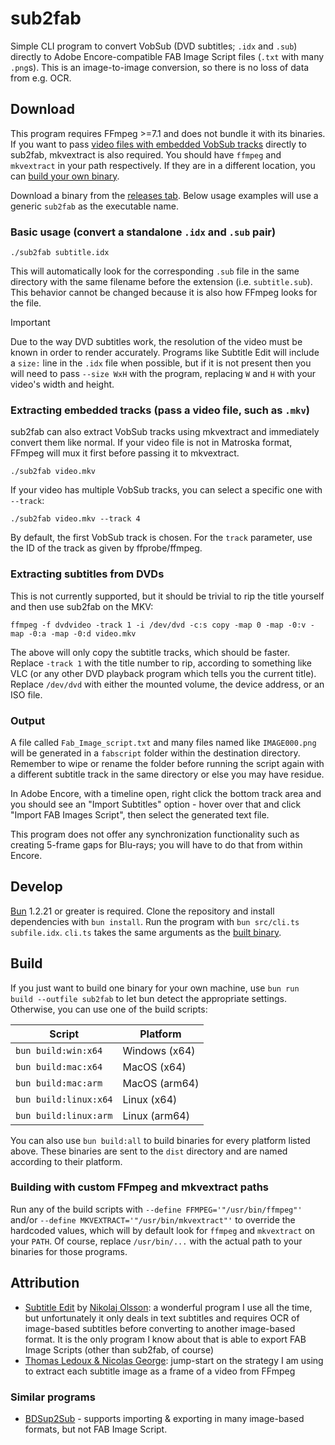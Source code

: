 # sub2fab

Simple CLI program to convert VobSub (DVD subtitles; `.idx` and `.sub`) directly to Adobe Encore-compatible FAB Image Script files (`.txt` with many `.png`s). This is an image-to-image conversion, so there is no loss of data from e.g. OCR.

## Download

This program requires FFmpeg >=7.1 and does not bundle it with its binaries. If you want to pass [video files with embedded VobSub tracks](#extracting-embedded-tracks) directly to sub2fab, mkvextract is also required. You should have `ffmpeg` and `mkvextract` in your path respectively. If they are in a different location, you can [build your own binary](#build).

Download a binary from the [releases tab](https://github.com/shayypy/sub2fab/releases). Below usage examples will use a generic `sub2fab` as the executable name.

### Basic usage (convert a standalone `.idx` and `.sub` pair)

```
./sub2fab subtitle.idx
```

This will automatically look for the corresponding `.sub` file in the same directory with the same filename before the extension (i.e. `subtitle.sub`). This behavior cannot be changed because it is also how FFmpeg looks for the file.

> [!IMPORTANT]
> Due to the way DVD subtitles work, the resolution of the video must be known in order to render accurately. Programs like Subtitle Edit will include a `size:` line in the `.idx` file when possible, but if it is not present then you will need to pass `--size WxH` with the program, replacing `W` and `H` with your video's width and height.

### Extracting embedded tracks (pass a video file, such as `.mkv`)

sub2fab can also extract VobSub tracks using mkvextract and immediately convert them like normal. If your video file is not in Matroska format, FFmpeg will mux it first before passing it to mkvextract.

```
./sub2fab video.mkv
```

If your video has multiple VobSub tracks, you can select a specific one with `--track`:

```
./sub2fab video.mkv --track 4
```

By default, the first VobSub track is chosen. For the `track` parameter, use the ID of the track as given by ffprobe/ffmpeg.

### Extracting subtitles from DVDs

This is not currently supported, but it should be trivial to rip the title yourself and then use sub2fab on the MKV:

```
ffmpeg -f dvdvideo -track 1 -i /dev/dvd -c:s copy -map 0 -map -0:v -map -0:a -map -0:d video.mkv
```

The above will only copy the subtitle tracks, which should be faster. Replace `-track 1` with the title number to rip, according to something like VLC (or any other DVD playback program which tells you the current title). Replace `/dev/dvd` with either the mounted volume, the device address, or an ISO file.

### Output

A file called `Fab_Image_script.txt` and many files named like `IMAGE000.png` will be generated in a `fabscript` folder within the destination directory. Remember to wipe or rename the folder before running the script again with a different subtitle track in the same directory or else you may have residue.

In Adobe Encore, with a timeline open, right click the bottom track area and you should see an "Import Subtitles" option - hover over that and click "Import FAB Images Script", then select the generated text file.

This program does not offer any synchronization functionality such as creating 5-frame gaps for Blu-rays; you will have to do that from within Encore.

## Develop

[Bun](https://bun.com) 1.2.21 or greater is required. Clone the repository and install dependencies with `bun install`. Run the program with `bun src/cli.ts subfile.idx`. `cli.ts` takes the same arguments as the [built binary](#download).

## Build

If you just want to build one binary for your own machine, use `bun run build --outfile sub2fab` to let bun detect the appropriate settings. Otherwise, you can use one of the build scripts:

| Script                | Platform      |
|-----------------------|---------------|
| `bun build:win:x64`   | Windows (x64) |
| `bun build:mac:x64`   | MacOS (x64)   |
| `bun build:mac:arm`   | MacOS (arm64) |
| `bun build:linux:x64` | Linux (x64)   |
| `bun build:linux:arm` | Linux (arm64) |

You can also use `bun build:all` to build binaries for every platform listed above. These binaries are sent to the `dist` directory and are named according to their platform.

### Building with custom FFmpeg and mkvextract paths

Run any of the build scripts with `--define FFMPEG='"/usr/bin/ffmpeg"'` and/or `--define MKVEXTRACT='"/usr/bin/mkvextract"'` to override the hardcoded values, which will by default look for `ffmpeg` and `mkvextract` on your `PATH`. Of course, replace `/usr/bin/...` with the actual path to your binaries for those programs.

## Attribution

- [Subtitle Edit](https://github.com/SubtitleEdit/subtitleedit) by [Nikolaj Olsson](https://www.nikse.dk): a wonderful program I use all the time, but unfortunately it only deals in text subtitles and requires OCR of image-based subtitles before converting to another image-based format. It is the only program I know about that is able to export FAB Image Scripts (other than sub2fab, of course)
- [Thomas Ledoux & Nicolas George](https://ffmpeg.org/pipermail/ffmpeg-user/2024-July/058494.html): jump-start on the strategy I am using to extract each subtitle image as a frame of a video from FFmpeg

### Similar programs

- [BDSup2Sub](https://github.com/mjuhasz/BDSup2Sub) - supports importing & exporting in many image-based formats, but not FAB Image Script.
